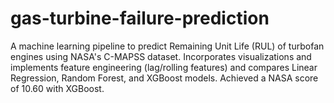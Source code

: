 # gas-turbine-failure-prediction
A machine learning pipeline to predict Remaining Unit Life (RUL) of turbofan engines using NASA's C-MAPSS dataset. Incorporates visualizations and implements feature engineering (lag/rolling features) and compares Linear Regression, Random Forest, and XGBoost models. Achieved a NASA score of 10.60 with XGBoost.
